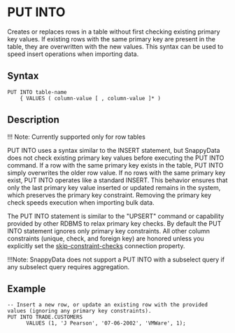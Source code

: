 # PUT INTO

Creates or replaces rows in a table without first checking existing primary key values. If existing rows with the same primary key are present in the table, they are overwritten with the new values. This syntax can be used to speed insert operations when importing data. 

## Syntax

``` pre
PUT INTO table-name
    { VALUES ( column-value [ , column-value ]* ) 
```

## Description

!!! Note:
	Currently supported only for row tables

PUT INTO uses a syntax similar to the INSERT statement, but SnappyData does not check existing primary key values before executing the PUT INTO command. If a row with the same primary key exists in the table, PUT INTO simply overwrites the older row value. If no rows with the same primary key exist, PUT INTO operates like a standard INSERT. This behavior ensures that only the last primary key value inserted or updated remains in the system, which preserves the primary key constraint. Removing the primary key check speeds execution when importing bulk data.

The PUT INTO statement is similar to the "UPSERT" command or capability provided by other RDBMS to relax primary key checks. By default the PUT INTO statement ignores only primary key constraints. All other column constraints (unique, check, and foreign key) are honored unless you explicitly set the [skip-constraint-checks](../../reference/configuration_parameters/skip-constraint-checks.md) connection property.

!!!Note: 
	SnappyData does not support a PUT INTO with a subselect query if any subselect query requires aggregation.

## Example

``` pre
-- Insert a new row, or update an existing row with the provided values (ignoring any primary key constraints).
PUT INTO TRADE.CUSTOMERS
      VALUES (1, 'J Pearson', '07-06-2002', 'VMWare', 1);
```


